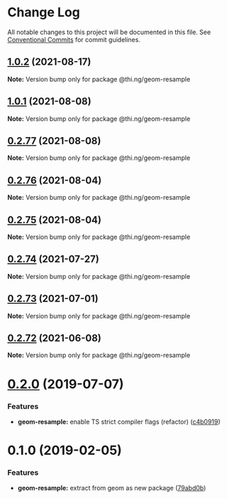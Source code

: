 # Change Log

All notable changes to this project will be documented in this file.
See [Conventional Commits](https://conventionalcommits.org) for commit guidelines.

## [1.0.2](https://github.com/thi-ng/umbrella/compare/@thi.ng/geom-resample@1.0.1...@thi.ng/geom-resample@1.0.2) (2021-08-17)

**Note:** Version bump only for package @thi.ng/geom-resample





## [1.0.1](https://github.com/thi-ng/umbrella/compare/@thi.ng/geom-resample@0.2.77...@thi.ng/geom-resample@1.0.1) (2021-08-08)

**Note:** Version bump only for package @thi.ng/geom-resample





## [0.2.77](https://github.com/thi-ng/umbrella/compare/@thi.ng/geom-resample@0.2.76...@thi.ng/geom-resample@0.2.77) (2021-08-08)

**Note:** Version bump only for package @thi.ng/geom-resample





## [0.2.76](https://github.com/thi-ng/umbrella/compare/@thi.ng/geom-resample@0.2.75...@thi.ng/geom-resample@0.2.76) (2021-08-04)

**Note:** Version bump only for package @thi.ng/geom-resample





## [0.2.75](https://github.com/thi-ng/umbrella/compare/@thi.ng/geom-resample@0.2.74...@thi.ng/geom-resample@0.2.75) (2021-08-04)

**Note:** Version bump only for package @thi.ng/geom-resample





## [0.2.74](https://github.com/thi-ng/umbrella/compare/@thi.ng/geom-resample@0.2.73...@thi.ng/geom-resample@0.2.74) (2021-07-27)

**Note:** Version bump only for package @thi.ng/geom-resample





## [0.2.73](https://github.com/thi-ng/umbrella/compare/@thi.ng/geom-resample@0.2.72...@thi.ng/geom-resample@0.2.73) (2021-07-01)

**Note:** Version bump only for package @thi.ng/geom-resample





## [0.2.72](https://github.com/thi-ng/umbrella/compare/@thi.ng/geom-resample@0.2.71...@thi.ng/geom-resample@0.2.72) (2021-06-08)

**Note:** Version bump only for package @thi.ng/geom-resample





# [0.2.0](https://github.com/thi-ng/umbrella/compare/@thi.ng/geom-resample@0.1.17...@thi.ng/geom-resample@0.2.0) (2019-07-07)

### Features

* **geom-resample:** enable TS strict compiler flags (refactor) ([c4b0919](https://github.com/thi-ng/umbrella/commit/c4b0919))

# 0.1.0 (2019-02-05)

### Features

* **geom-resample:** extract from geom as new package ([79abd0b](https://github.com/thi-ng/umbrella/commit/79abd0b))
